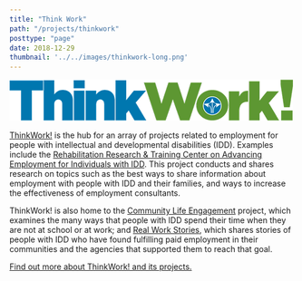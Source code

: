 ```yaml
---
title: "Think Work"
path: "/projects/thinkwork"
posttype: "page"
date: 2018-12-29
thumbnail: '../../images/thinkwork-long.png'
---
```


![ThinkWork](../../images/thinkwork-long.png)

[ThinkWork!](https://www.thinkwork.org/) is the hub for an array of projects related to employment for people with intellectual and developmental disabilities (IDD). Examples include the [Rehabilitation Research & Training Center on Advancing Employment for Individuals with IDD](https://www.thinkwork.org/rrtc). This project conducts and shares research on topics such as the best ways to share information about employment with people with IDD and their families, and ways to increase the effectiveness of employment consultants.

ThinkWork! is also home to the [Community Life Engagement](https://www.thinkwork.org/cle) project, which examines the many ways that people with IDD spend their time when they are not at school or at work; and [Real Work Stories](https://www.thinkwork.org/project/real-work-stories), which shares stories of people with IDD who have found fulfilling paid employment in their communities and the agencies that supported them to reach that goal.

[Find out more about ThinkWork! and its projects.](https://www.thinkwork.org/)
